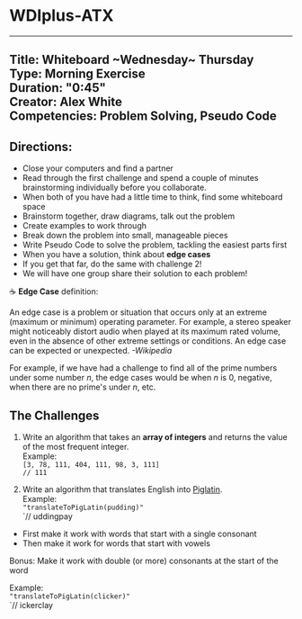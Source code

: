 

# WDIplus-ATX

---
Title: Whiteboard ~Wednesday~ Thursday <br>
Type: Morning Exercise<br>
Duration: "0:45"<br>
Creator: Alex White<br>
Competencies: Problem Solving, Pseudo Code <br>
---

## Directions:
- Close your computers and find a partner
- Read through the first challenge and spend a couple of minutes brainstorming individually before you collaborate. 
- When both of you have had a little time to think, find some whiteboard space
- Brainstorm together, draw diagrams, talk out the problem
- Create examples to work through
- Break down the problem into small, manageable pieces
- Write Pseudo Code to solve the problem, tackling the easiest parts first
- When you have a solution, think about **edge cases**
- If you get that far, do the same with challenge 2!
- We will have one group share their solution to each problem! 

:coffee: **Edge Case** definition: 

An edge case is a problem or situation that occurs only at an extreme (maximum or minimum) operating parameter. For example, a stereo speaker might noticeably distort audio when played at its maximum rated volume, even in the absence of other extreme settings or conditions. An edge case can be expected or unexpected. *-Wikipedia*

For example, if we have had a challenge to find all of the prime numbers under some number *n*, the edge cases would be when *n* is 0, negative, when there are no prime's under *n*, etc. 


## The Challenges
1. Write an algorithm that takes an **array of integers** and returns the value of the most frequent integer. <br>
Example: <br>
`[3, 78, 111, 404, 111, 98, 3, 111]`<br>
`// 111`

1. Write an algorithm that translates English into [Piglatin](https://en.wikipedia.org/wiki/Pig_Latin#Rules). <br>
Example: <br>
`"translateToPigLatin(pudding)"`<br>
`// uddingpay
  - First make it work with words that start with a single consonant
  - Then make it work for words that start with vowels

Bonus: Make it work with double (or more) consonants at the start of the word
  
 Example: <br>
`"translateToPigLatin(clicker)"`<br>
`// ickerclay

